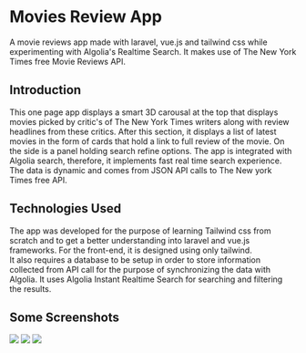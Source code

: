 </head>
<body>
<div id="wrapper">
    <div id="header">
        <h1> Movies Review App </h1>
        <p> A movie reviews app made with laravel, vue.js and tailwind css while experimenting with Algolia's Realtime Search. It makes use of The New York Times free Movie Reviews API. </p>
    </div>
    <main>
        <h2>Introduction</h2>
        <p> This one page app displays a smart 3D carousal at the top that displays movies picked by critic's of The New York Times writers along with
            review headlines from these critics. After this section, it displays a list of latest movies in the form of cards that hold a link to full
            review of the movie.
            On the side is a panel holding search refine options. The app is integrated with Algolia search,
            therefore, it implements fast real time search experience. <br>
            The data is dynamic and comes from JSON API calls to The New york Times free API.</p>
        <h2> Technologies Used</h2>
        <p> The app was developed for the purpose of learning Tailwind css from scratch and to get a better understanding into laravel and vue.js frameworks.
        For the front-end, it is designed using only tailwind. <br>
        It also requires a database to be setup in order to store information collected from API call for the purpose of synchronizing the data with Algolia. It uses Algolia Instant Realtime Search for searching and filtering the results.</p>
        <h2>Some Screenshots </h2>
        <img src="https://user-images.githubusercontent.com/35193027/46749132-08921500-ccad-11e8-9a65-866959af79f3.png">
        <img src="https://user-images.githubusercontent.com/35193027/46749251-38d9b380-ccad-11e8-8a5d-47e917e5d626.png">
        <img src="https://user-images.githubusercontent.com/35193027/46749357-73dbe700-ccad-11e8-8252-c4cd365b5a5f.png">
    </main>
</div>
</body>
</html>
